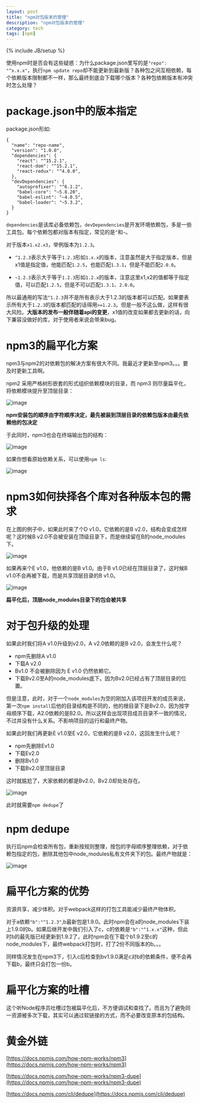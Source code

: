 ```yaml
---
layout: post
title: "npm对包版本的管理"
description: "npm对包版本的管理"
category: tech
tags: [npm]
---
```

{% include JB/setup %}

使用npm时是否会有这些疑惑：为什么package.json里写的是`"repo": "^x.x.x"`，执行`npm update repo`却不能更新到最新版？各种包之间互相依赖，每个依赖版本限制都不一样，那么最终到底会下载哪个版本？各种包依赖版本有冲突时怎么处理？

# package.json中的版本指定

package.json形如:

	{
	  "name": "repo-name",
	  "version": "1.0.0",
	  "dependencies": {
	    "react": "^15.2.1",
	    "react-dom": "^15.2.1",
	    "react-redux": "^4.0.0",
	  },
	  "devDependencies": {
	    "autoprefixer": "^6.1.2",
	    "babel-core": "~5.8.20",
	    "babel-eslint": "~4.0.5",
	    "babel-loader": "~5.3.2",
	  }
	}
    
`dependencies`是该库必备依赖包，`devDependencies`是开发环境依赖包，多是一些工具包。每个依赖包都对版本有指定，常见的是`^`和`~`。

对于版本`x1.x2.x3`，举例版本为`1.2.3`。

- `^1.2.3`表示大于等于`1.2.3`形如`1.x.x`的版本，注意虽然是大于指定版本，但是x1值是指定值，他能匹配`1.2.5`，也能匹配`1.3.1`，但是不能匹配`2.0.0`。

- `~1.2.3`表示大于等于`1.2.3`形如`1.2.x`的版本，注意这里x1,x2的值都等于指定值，可以匹配`1.2.5`，但是不可以匹配`1.3.1`、`2.0.0`。

所以最通用的写法`^1.2.3`并不是所有表示大于1.2.3的版本都可以匹配。如果要表示所有大于`1.2.3`的版本都匹配的话得用`>=1.2.3`。但是一般不这么做，这样有很大风险。**大版本的发布一般伴随着api的变更**，x1值的改变如果都去更新的话，向下兼容没做好的库，对于使用者来说会带来bug。

# npm3的扁平化方案

npm3与npm2的对依赖包的解决方案有很大不同。我最近才更新至npm3。。。要及时更新工具啊。

npm2 采用严格树形嵌套的形式组织依赖模块的目录，而 npm3 则尽量扁平化，将依赖模块提升至顶层目录：

![image](https://docs.npmjs.com/images/npm3deps4.png)

**npm安装包的顺序由字符顺序决定，最先被装到顶层目录的依赖包版本由最先依赖他的包决定**

于此同时，npm3也会在终端输出包的结构：

![image](https://docs.npmjs.com/images/tree.png)

如果你想看原始依赖关系，可以使用`npm ls`:

![image](https://docs.npmjs.com/images/npmls.png)

# npm3如何抉择各个库对各种版本包的需求

在上图的例子中，如果此时来了个D v1.0，它依赖的是B v2.0，结构会变成怎样呢？这时候B v2.0不会被安装在顶级目录下，而是继续留在B的node_modules下。

![image](https://docs.npmjs.com/images/npm3deps6.png)

如果再来个E v1.0，他依赖的是B v1.0。由于B v1.0已经在顶层目录了，这时候B v1.0不会再被下载，而是共享顶层目录的B v1.0。

![image](https://docs.npmjs.com/images/npm3deps8.png)

**扁平化后，顶层node_modules目录下的包会被共享**

# 对于包升级的处理

如果此时我们将A v1.0升级到v2.0，A v2.0依赖的是B v2.0，会发生什么呢？

- npm先删除A v1.0
- 下载A v2.0
- Bv1.0 不会被删除因为 E v1.0 仍然依赖它。
- 下载Bv2.0至A的node_modules底下。因为Bv2.0已经占有了顶层目录的位置。

但是注意，此时，对于一个`node_modules`为空的刚加入该项目开发的成员来说，第一次`npm install`后他的目录结构是不同的，他的根目录下是Bv2.0，因为按字母顺序下载，A2.0依赖的是B2.0。所以这样会出现项目成员目录不一致的情况，不过并没有什么关系。不影响项目的运行和最终产物。

如果此时我们再更新E v1.0至E v2.0，它依赖的是B v2.0，这回发生什么呢？

- npm先删除Ev1.0
- 下载Ev2.0
- 删除Bv1.0
- 下载Bv2.0至顶层目录

这时就尴尬了，大家依赖的都是Bv2.0，Bv2.0却处处存在。

![image](https://docs.npmjs.com/images/npm3deps12.png)

此时就需要`npm dedupe`了

# npm dedupe

执行后npm会检查所有包，重新按规则整理，按包的字母顺序整理依赖，对于依赖包指定的包，删除其他包中node_modules私有文件夹下的包。最终产物就是：

![image](https://docs.npmjs.com/images/npm3deps13.png)

# 扁平化方案的优势

资源共享，减少体积。对于webpack这样的打包工具能减少最终产物体积。

对于a依赖`"b":"^1.2.3"`,b最新包是1.9.0。此时npm会在a的node_modules下装上1.9.0的b。如果后继开发中我们引入了c，c的依赖是`"b":"^1.x.x"`这种，但此时b的最先版已经更新到1.9.2了，此时npm会在下载个b1.9.2至c的node_modules下，最终webpack打包时，打了2份不同版本的b。。。

同样情况发生在npm3下，引入c后检查到bv1.9.0满足c对b的依赖条件，便不会再下载b，最终只会打包一份b。

# 扁平化方案的吐槽

这个听Node程序员吐槽过包被扁平化后，不方便调试和查找了。而且为了避免同一资源被多次下载，其实可以通过软链接的方式，而不必要改变原本的包结构。

# 黄金外链

[https://docs.npmjs.com/how-npm-works/npm3](https://docs.npmjs.com/how-npm-works/npm3)

[https://docs.npmjs.com/how-npm-works/npm3-dupe](https://docs.npmjs.com/how-npm-works/npm3-dupe)

[https://docs.npmjs.com/cli/dedupe](https://docs.npmjs.com/cli/dedupe)